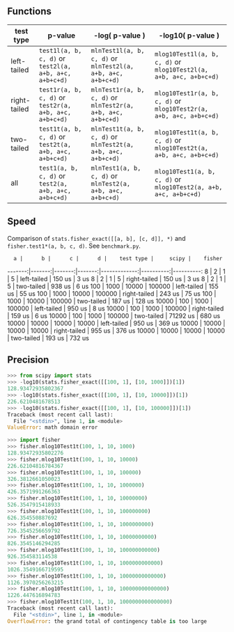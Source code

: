 ## Functions

 test type    | p-value                                                | -log( p-value )                                              | -log10( p-value )
--------------|--------------------------------------------------------|--------------------------------------------------------------|--------------------------------------------------------------------
 left-tailed  | `test1l(a, b, c, d)` or `test2l(a, a+b, a+c, a+b+c+d)` | `mlnTest1l(a, b, c, d)` or `mlnTest2l(a, a+b, a+c, a+b+c+d)` | `mlog10Test1l(a, b, c, d)` or `mlog10Test2l(a, a+b, a+c, a+b+c+d)`
 right-tailed | `test1r(a, b, c, d)` or `test2r(a, a+b, a+c, a+b+c+d)` | `mlnTest1r(a, b, c, d)` or `mlnTest2r(a, a+b, a+c, a+b+c+d)` | `mlog10Test1r(a, b, c, d)` or `mlog10Test2r(a, a+b, a+c, a+b+c+d)`
 two-tailed   | `test1t(a, b, c, d)` or `test2t(a, a+b, a+c, a+b+c+d)` | `mlnTest1t(a, b, c, d)` or `mlnTest2t(a, a+b, a+c, a+b+c+d)` | `mlog10Test1t(a, b, c, d)` or `mlog10Test2t(a, a+b, a+c, a+b+c+d)`
 all          | `test1(a, b, c, d)` or `test2(a, a+b, a+c, a+b+c+d)`   | `mlnTest1(a, b, c, d)` or `mlnTest2(a, a+b, a+c, a+b+c+d)`   | `mlog10Test1(a, b, c, d)` or `mlog10Test2(a, a+b, a+c, a+b+c+d)`

## Speed

Comparison of `stats.fisher_exact([[a, b], [c, d]], *)` and `fisher.test1*(a, b, c, d)`. See `benchmark.py`.

      a |      b |      c |      d |    test type |     scipy |    fisher
-------:|-------:|-------:|-------:|-------------:|----------:|----------:
      8 |      2 |      1 |      5 |  left-tailed |    150 us |      3 us
      8 |      2 |      1 |      5 | right-tailed |    150 us |      3 us
      8 |      2 |      1 |      5 |   two-tailed |    938 us |      6 us
    100 |   1000 |  10000 | 100000 |  left-tailed |    155 us |     55 us
    100 |   1000 |  10000 | 100000 | right-tailed |    243 us |     75 us
    100 |   1000 |  10000 | 100000 |   two-tailed |    187 us |    128 us
  10000 |    100 |   1000 | 100000 |  left-tailed |    950 us |      8 us
  10000 |    100 |   1000 | 100000 | right-tailed |    159 us |      6 us
  10000 |    100 |   1000 | 100000 |   two-tailed |  71292 us |    680 us
  10000 |  10000 |  10000 |  10000 |  left-tailed |    950 us |    369 us
  10000 |  10000 |  10000 |  10000 | right-tailed |    955 us |    376 us
  10000 |  10000 |  10000 |  10000 |   two-tailed |    193 us |    732 us

## Precision

```python
>>> from scipy import stats
>>> -log10(stats.fisher_exact([[100, 1], [10, 1000]])[1])
128.93472935802367
>>> -log10(stats.fisher_exact([[100, 1], [10, 10000]])[1])
226.6210481678513
>>> -log10(stats.fisher_exact([[100, 1], [10, 100000]])[1])
Traceback (most recent call last):
  File "<stdin>", line 1, in <module>
ValueError: math domain error
```

```python
>>> import fisher
>>> fisher.mlog10Test1t(100, 1, 10, 1000)
128.93472935802276
>>> fisher.mlog10Test1t(100, 1, 10, 10000)
226.62104816784367
>>> fisher.mlog10Test1t(100, 1, 10, 100000)
326.3812661050023
>>> fisher.mlog10Test1t(100, 1, 10, 1000000)
426.3571991266363
>>> fisher.mlog10Test1t(100, 1, 10, 10000000)
526.3547915418933
>>> fisher.mlog10Test1t(100, 1, 10, 100000000)
626.354550887692
>>> fisher.mlog10Test1t(100, 1, 10, 1000000000)
726.3545256659792
>>> fisher.mlog10Test1t(100, 1, 10, 10000000000)
826.3545146294285
>>> fisher.mlog10Test1t(100, 1, 10, 100000000000)
926.354583114538
>>> fisher.mlog10Test1t(100, 1, 10, 1000000000000)
1026.3549166719595
>>> fisher.mlog10Test1t(100, 1, 10, 10000000000000)
1126.3970256263215
>>> fisher.mlog10Test1t(100, 1, 10, 100000000000000)
1226.447616894783
>>> fisher.mlog10Test1t(100, 1, 10, 1000000000000000)
Traceback (most recent call last):
  File "<stdin>", line 1, in <module>
OverflowError: the grand total of contingency table is too large
```
